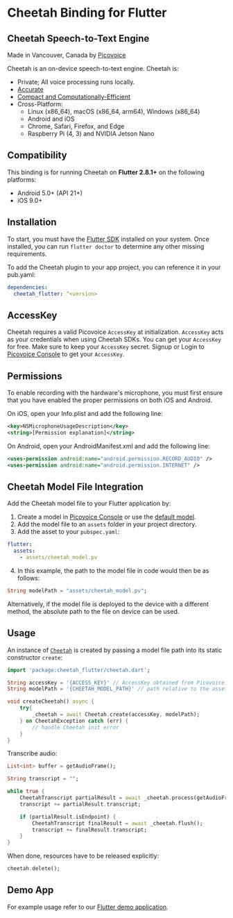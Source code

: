 # Cheetah Binding for Flutter

## Cheetah Speech-to-Text Engine

Made in Vancouver, Canada by [Picovoice](https://picovoice.ai)

Cheetah is an on-device speech-to-text engine. Cheetah is:

- Private; All voice processing runs locally.
- [Accurate](https://picovoice.ai/docs/benchmark/stt/)
- [Compact and Computationally-Efficient](https://github.com/Picovoice/speech-to-text-benchmark#rtf)
- Cross-Platform:
  - Linux (x86_64), macOS (x86_64, arm64), Windows (x86_64)
  - Android and iOS
  - Chrome, Safari, Firefox, and Edge
  - Raspberry Pi (4, 3) and NVIDIA Jetson Nano

## Compatibility

This binding is for running Cheetah on **Flutter 2.8.1+** on the following platforms:

- Android 5.0+ (API 21+)
- iOS 9.0+

## Installation

To start, you must have the [Flutter SDK](https://flutter.dev/docs/get-started/install) installed on your system. Once installed, you can run `flutter doctor` to determine any other missing requirements.

To add the Cheetah plugin to your app project, you can reference it in your pub.yaml:
```yaml
dependencies:
  cheetah_flutter: ^<version>
```

## AccessKey

Cheetah requires a valid Picovoice `AccessKey` at initialization. `AccessKey` acts as your credentials when using Cheetah SDKs.
You can get your `AccessKey` for free. Make sure to keep your `AccessKey` secret.
Signup or Login to [Picovoice Console](https://console.picovoice.ai/) to get your `AccessKey`.

## Permissions

To enable recording with the hardware's microphone, you must first ensure that you have enabled the proper permissions on both iOS and Android.

On iOS, open your Info.plist and add the following line:
```xml
<key>NSMicrophoneUsageDescription</key>
<string>[Permission explanation]</string>
```

On Android, open your AndroidManifest.xml and add the following line:
```xml
<uses-permission android:name="android.permission.RECORD_AUDIO" />
<uses-permission android:name="android.permission.INTERNET" />
```

## Cheetah Model File Integration

Add the Cheetah model file to your Flutter application by:

1. Create a model in [Picovoice Console](https://console.picovoice.ai/) or use the [default model](https://github.com/Picovoice/cheetah/tree/master/lib/common).
2. Add the model file to an `assets` folder in your project directory.
3. Add the asset to your `pubspec.yaml`:
```yaml
flutter:
  assets:
    - assets/cheetah_model.pv
```
4. In this example, the path to the model file in code would then be as follows:
```dart
String modelPath = "assets/cheetah_model.pv";
```

Alternatively, if the model file is deployed to the device with a different method, the absolute path to the file on device can be used.

## Usage

An instance of [`Cheetah`](https://picovoice.ai/docs/api/cheetah-flutter/#cheetah) is created by passing a model file path into its static constructor `create`:

```dart
import 'package:cheetah_flutter/cheetah.dart';

String accessKey = '{ACCESS_KEY}' // AccessKey obtained from Picovoice Console (https://console.picovoice.ai/)
String modelPath = '{CHEETAH_MODEL_PATH}' // path relative to the assets folder or absolute path to file on device

void createCheetah() async {
    try{
        _cheetah = await Cheetah.create(accessKey, modelPath);
    } on CheetahException catch (err) {
        // handle Cheetah init error
    }
}
```

Transcribe audio:

```dart
List<int> buffer = getAudioFrame();

String transcript = "";

while true {
    CheetahTranscript partialResult = await _cheetah.process(getAudioFrame());
    transcript += partialResult.transcript;

    if (partialResult.isEndpoint) {
        CheetahTranscript finalResult = await _cheetah.flush();
        transcript += finalResult.transcript;
    }
}
```

When done, resources have to be released explicitly:

```dart
cheetah.delete();
```

## Demo App

For example usage refer to our [Flutter demo application](https://github.com/Picovoice/cheetah/tree/master/demo/flutter).
